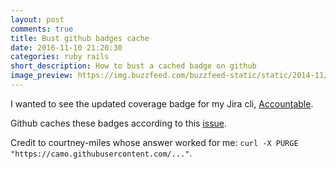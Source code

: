 ```yaml
---
layout: post
comments: true
title: Bust github badges cache
date: 2016-11-10 21:20:30
categories: ruby rails
short_description: How to bust a cached badge on github
image_preview: https://img.buzzfeed.com/buzzfeed-static/static/2014-11/26/20/enhanced/webdr10/anigif_enhanced-25333-1417052342-10.gif
---
```

I wanted to see the updated coverage badge for my Jira cli, [Accountable](https://github.com/wohlgejm/accountable).

Github caches these badges according to this [issue](https://github.com/lemurheavy/coveralls-public/issues/116).

Credit to courtney-miles whose answer worked for me: `curl -X PURGE "https://camo.githubusercontent.com/..."`.
